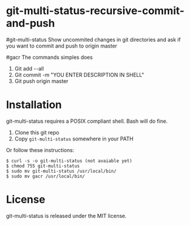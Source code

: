 git-multi-status-recursive-commit-and-push
==========

#git-multi-status
Show uncommited changes in git directories and ask if you want to commit and push to origin master

#gacr
The commands simples does
1. Git add --all
2. Git commit -m "YOU ENTER DESCRIPTION IN SHELL"
3. Git push origin master

# Installation

git-multi-status requires a POSIX compliant shell. Bash will do fine.

1. Clone this git repo
2. Copy `git-multi-status` somewhere in your PATH

Or follow these instructions:

    $ curl -s -o git-multi-status (not avaiable yet)
    $ chmod 755 git-multi-status
    $ sudo mv git-multi-status /usr/local/bin/
    $ sudo mv gacr /usr/local/bin/

# License

git-multi-status is released under the MIT license.